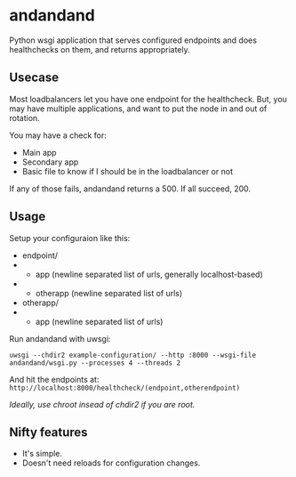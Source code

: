 # andandand

Python wsgi application that serves configured endpoints and does healthchecks on them, and returns appropriately.

## Usecase

Most loadbalancers let you have one endpoint for the healthcheck. But, you may have multiple applications, and want to put the node in and out of rotation.

You may have a check for:

* Main app
* Secondary app
* Basic file to know if I should be in the loadbalancer or not

If any of those fails, andandand returns a 500. If all succeed, 200.

## Usage

Setup your configuraion like this:
* endpoint/
* * app (newline separated list of urls, generally localhost-based)
* * otherapp (newline separated list of urls)
* otherapp/
* * app (newline separated list of urls)

Run andandand with uwsgi:

```
uwsgi --chdir2 example-configuration/ --http :8000 --wsgi-file andandand/wsgi.py --processes 4 --threads 2
```

And hit the endpoints at: `http://localhost:8000/healthcheck/(endpoint,otherendpoint)`

*Ideally, use chroot insead of chdir2 if you are root.*

## Nifty features

* It's simple.
* Doesn't need reloads for configuration changes.
